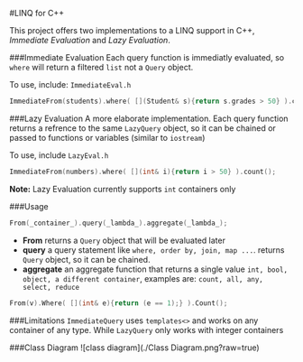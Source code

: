 #LINQ for C++

This project offers two implementations to a LINQ support in C++, *Immediate Evaluation* and *Lazy Evaluation*.

###Immediate Evaluation
Each query function is immediatly evaluated, so `where` will return a filtered `list` not a `Query` object.

To use, include: `ImmediateEval.h`

```c++
ImmediateFrom(students).where( [](Student& s){return s.grades > 50} ).count();
```

###Lazy Evaluation
A more elaborate implementation. Each query function returns a refrence to the same `LazyQuery` object, so it can be chained or passed to functions or variables (similar to `iostream`)

To use, include `LazyEval.h`

```c++
ImmediateFrom(numbers).where( [](int& i){return i > 50} ).count();
```

**Note:** Lazy Evaluation currently supports `int` containers only

###Usage
```c++
From(_container_).query(_lambda_).aggregate(_lambda_);
```
 
* **From**  returns a `Query` object that will be evaluated later
* **query**	a query statement like `where, order by, join, map ...`. 
returns `Query` object, so it can be chained.
* **aggregate** an aggregate function that returns a single value `int, bool, object, a different container`, examples are: `count, all, any, select, reduce`

```cpp
From(v).Where( [](int& e){return (e == 1);} ).Count();
```

###Limitations
`ImmediateQuery` uses `templates<>` and works on any container of any type. While `LazyQuery` only works with integer containers

###Class Diagram
![class diagram](./Class Diagram.png?raw=true)
